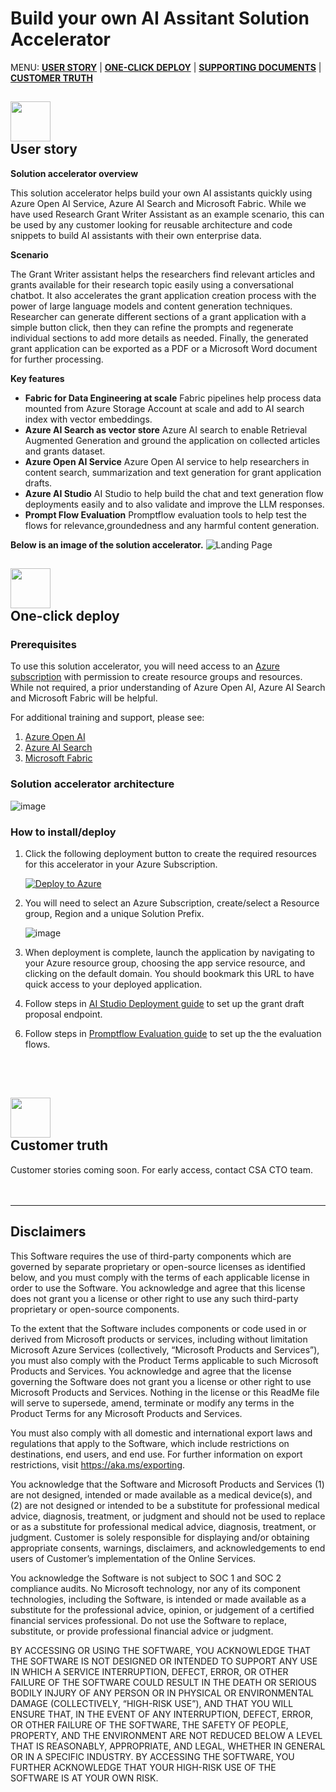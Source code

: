 # Build your own AI Assitant Solution Accelerator

MENU: [**USER STORY**](#user-story) \| [**ONE-CLICK DEPLOY**](#one-click-deploy)  \| [**SUPPORTING DOCUMENTS**](#supporting-documents) \|
[**CUSTOMER TRUTH**](#customer-truth)

<h2><img src="Deployment/images/readMe/userStory.png" width="64">
<br/>
User story
</h2>

**Solution accelerator overview**

This solution accelerator helps build your own AI assistants quickly using Azure Open AI Service, Azure AI Search and Microsoft Fabric. While we have used Research Grant Writer Assistant as an example scenario, this can be used by any customer looking for reusable architecture and code snippets to build AI assistants with their own enterprise data.

**Scenario**

The Grant Writer assistant helps the researchers find relevant articles and grants available for their research topic easily using a conversational chatbot. It also accelerates the grant application creation process with the power of large language models and content generation techniques. Researcher can generate different sections of a grant application with a simple button click, then they can refine the prompts and regenerate individual sections to add more details as needed. Finally, the generated grant application can be exported as a PDF or a Microsoft Word document for further processing.

**Key features**

- **Fabric for Data Engineering at scale**  Fabric pipelines help process data mounted from Azure Storage Account at scale and add to AI search index with vector embeddings.
- **Azure AI Search as vector store** Azure AI search to enable Retrieval Augmented Generation and ground the application on collected articles and grants dataset.
- **Azure Open AI Service** Azure Open AI service to help researchers in content search, summarization and text generation for grant application drafts.
- **Azure AI Studio** AI Studio to help build the chat and text generation flow deployments easily and to also validate and improve the LLM responses.
- **Prompt Flow Evaluation** Promptflow evaluation tools to help test the flows for relevance,groundedness and any harmful content generation.

**Below is an image of the solution accelerator.**
    ![Landing Page](/Deployment/images/readMe/landing_page.png)


<h2><img src="Deployment/images/readMe/oneClickDeploy.png" width="64">
<br/>
One-click deploy
</h2>

### Prerequisites

To use this solution accelerator, you will need access to an [Azure subscription](https://azure.microsoft.com/free/) with permission to create resource groups and resources. While not required, a prior understanding of Azure Open AI, Azure AI Search and Microsoft Fabric will be helpful.

For additional training and support, please see:

1. [Azure Open AI](https://learn.microsoft.com/en-us/azure/ai-services/openai/) 
2. [Azure AI Search](https://learn.microsoft.com/en-us/azure/search/) 
3. [Microsoft Fabric](https://learn.microsoft.com/en-us/fabric/) 

### Solution accelerator architecture
![image](/Deployment/images/readMe/architecture.png)

### **How to install/deploy**

1. Click the following deployment button to create the required resources for this accelerator in your Azure Subscription.

   [![Deploy to Azure](https://aka.ms/deploytoazurebutton)](https://portal.azure.com/#create/Microsoft.Template/uri/https%3A%2F%2Fraw.githubusercontent.com%2Fnchandhi%2Fncbyctestrepo%2Fmain%2FDeployment%2Fbicep%2Fmain.json)

2. You will need to select an Azure Subscription, create/select a Resource group, Region and a unique Solution Prefix.

   ![image](/Deployment/images/readMe/armDeployment.png)

3. When deployment is complete, launch the application by navigating to
    your Azure resource group, choosing the app service resource, and
    clicking on the default domain. You should bookmark this URL to have quick access to your deployed application.

4. Follow steps in [AI Studio Deployment guide](./Deployment/AIStudioDeployment.md) to set up the grant draft proposal endpoint.

<!-- 5. Follow steps in [Fabric Deployment guide](./Deployment/FabricPipelines.md) to set up the data processing pipelines. -->

6. Follow steps in [Promptflow Evaluation guide](./Deployment/PromptFlowEvaluation.md) to set up the the evaluation flows.



<br/>
<br>
<h2><img src="Deployment/images/readMe/customerTruth.png" width="64">
</br>
Customer truth
</h2>
Customer stories coming soon. For early access, contact CSA CTO team.

<br/>
<br/>
<br/>

---

## Disclaimers

This Software requires the use of third-party components which are governed by separate proprietary or open-source licenses as identified below, and you must comply with the terms of each applicable license in order to use the Software. You acknowledge and agree that this license does not grant you a license or other right to use any such third-party proprietary or open-source components.  

To the extent that the Software includes components or code used in or derived from Microsoft products or services, including without limitation Microsoft Azure Services (collectively, “Microsoft Products and Services”), you must also comply with the Product Terms applicable to such Microsoft Products and Services. You acknowledge and agree that the license governing the Software does not grant you a license or other right to use Microsoft Products and Services. Nothing in the license or this ReadMe file will serve to supersede, amend, terminate or modify any terms in the Product Terms for any Microsoft Products and Services. 

You must also comply with all domestic and international export laws and regulations that apply to the Software, which include restrictions on destinations, end users, and end use. For further information on export restrictions, visit https://aka.ms/exporting. 

You acknowledge that the Software and Microsoft Products and Services (1) are not designed, intended or made available as a medical device(s), and (2) are not designed or intended to be a substitute for professional medical advice, diagnosis, treatment, or judgment and should not be used to replace or as a substitute for professional medical advice, diagnosis, treatment, or judgment. Customer is solely responsible for displaying and/or obtaining appropriate consents, warnings, disclaimers, and acknowledgements to end users of Customer’s implementation of the Online Services. 

You acknowledge the Software is not subject to SOC 1 and SOC 2 compliance audits. No Microsoft technology, nor any of its component technologies, including the Software, is intended or made available as a substitute for the professional advice, opinion, or judgement of a certified financial services professional. Do not use the Software to replace, substitute, or provide professional financial advice or judgment.  

BY ACCESSING OR USING THE SOFTWARE, YOU ACKNOWLEDGE THAT THE SOFTWARE IS NOT DESIGNED OR INTENDED TO SUPPORT ANY USE IN WHICH A SERVICE INTERRUPTION, DEFECT, ERROR, OR OTHER FAILURE OF THE SOFTWARE COULD RESULT IN THE DEATH OR SERIOUS BODILY INJURY OF ANY PERSON OR IN PHYSICAL OR ENVIRONMENTAL DAMAGE (COLLECTIVELY, “HIGH-RISK USE”), AND THAT YOU WILL ENSURE THAT, IN THE EVENT OF ANY INTERRUPTION, DEFECT, ERROR, OR OTHER FAILURE OF THE SOFTWARE, THE SAFETY OF PEOPLE, PROPERTY, AND THE ENVIRONMENT ARE NOT REDUCED BELOW A LEVEL THAT IS REASONABLY, APPROPRIATE, AND LEGAL, WHETHER IN GENERAL OR IN A SPECIFIC INDUSTRY. BY ACCESSING THE SOFTWARE, YOU FURTHER ACKNOWLEDGE THAT YOUR HIGH-RISK USE OF THE SOFTWARE IS AT YOUR OWN RISK.  
